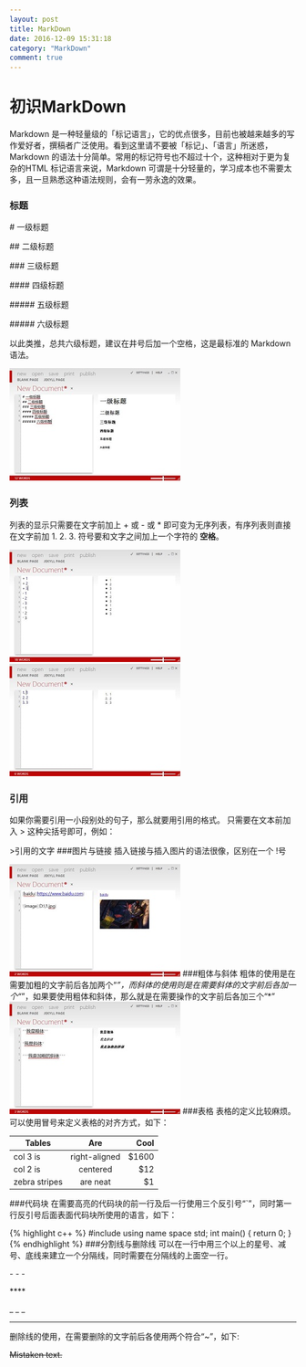 ```yaml
---
layout: post
title: MarkDown
date: 2016-12-09 15:31:18
category: "MarkDown"
comment: true
---
```


# 初识MarkDown
Markdown 是一种轻量级的「标记语言」，它的优点很多，目前也被越来越多的写作爱好者，撰稿者广泛使用。看到这里请不要被「标记」、「语言」所迷惑，Markdown 的语法十分简单。常用的标记符号也不超过十个，这种相对于更为复杂的HTML 标记语言来说，Markdown 可谓是十分轻量的，学习成本也不需要太多，且一旦熟悉这种语法规则，会有一劳永逸的效果。
### 标题
\#     一级标题

\##   二级标题

\###   三级标题

\####   四级标题

\#####   五级标题

\#####   六级标题

以此类推，总共六级标题，建议在井号后加一个空格，这是最标准的 Markdown 语法。

![title](/images/posts/markdown/title.jpg)
### 列表
列表的显示只需要在文字前加上 + 或 - 或 * 即可变为无序列表，有序列表则直接在文字前加 1. 2. 3. 符号要和文字之间加上一个字符的 **空格**。

![list inoder](/images/posts/markdown/list1.jpg)  
![list order](/images/posts/markdown/list2.jpg)
### 引用
如果你需要引用一小段别处的句子，那么就要用引用的格式。
只需要在文本前加入 > 这种尖括号即可，例如：

\>引用的文字
###图片与链接
插入链接与插入图片的语法很像，区别在一个 !号

![link](/images/posts/markdown/link.jpg)
###粗体与斜体
粗体的使用是在需要加粗的文字前后各加两个“*”，而斜体的使用则是在需要斜体的文字前后各加一个“*”，如果要使用粗体和斜体，那么就是在需要操作的文字前后各加三个“*”
![bold](/images/posts/markdown/bold.jpg)
###表格
表格的定义比较麻烦。
可以使用冒号来定义表格的对齐方式，如下：

| Tables| Are| Cool  |
| ---- |:----:| ----:|
| col 3 is      | right-aligned | $1600 |
| col 2 is      | centered      |   $12 |
| zebra stripes | are neat      |    $1 |

###代码块
在需要高亮的代码块的前一行及后一行使用三个反引号“`”，同时第一行反引号后面表面代码块所使用的语言，如下：

{% highlight c++ %}
#include <iostream>
using name space std;
int main()
{
	return 0;
}
{% endhighlight %}
###分割线与删除线
可以在一行中用三个以上的星号、减号、底线来建立一个分隔线，同时需要在分隔线的上面空一行。

\- - -

\****

\_ _ _
 
*****
删除线的使用，在需要删除的文字前后各使用两个符合“~”，如下:

~~Mistaken text.~~ 